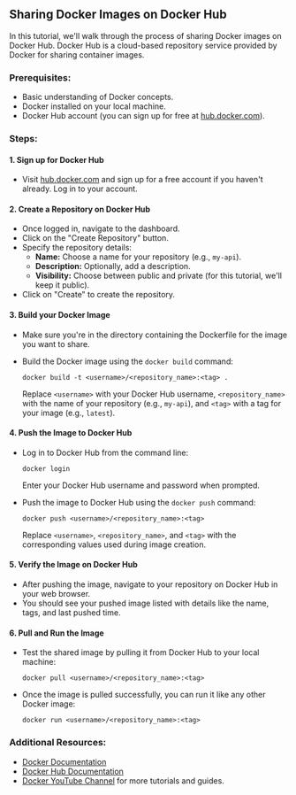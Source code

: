 ## Sharing Docker Images on Docker Hub

In this tutorial, we'll walk through the process of sharing Docker images on Docker Hub. Docker Hub is a cloud-based repository service provided by Docker for sharing container images.

### Prerequisites:

- Basic understanding of Docker concepts.
- Docker installed on your local machine.
- Docker Hub account (you can sign up for free at [hub.docker.com](https://hub.docker.com)).

### Steps:

#### 1. Sign up for Docker Hub

- Visit [hub.docker.com](https://hub.docker.com) and sign up for a free account if you haven't already. Log in to your account.

#### 2. Create a Repository on Docker Hub

- Once logged in, navigate to the dashboard.
- Click on the "Create Repository" button.
- Specify the repository details:
  - **Name:** Choose a name for your repository (e.g., `my-api`).
  - **Description:** Optionally, add a description.
  - **Visibility:** Choose between public and private (for this tutorial, we'll keep it public).
- Click on "Create" to create the repository.

#### 3. Build your Docker Image

- Make sure you're in the directory containing the Dockerfile for the image you want to share.
- Build the Docker image using the `docker build` command:

  ```
  docker build -t <username>/<repository_name>:<tag> .
  ```

  Replace `<username>` with your Docker Hub username, `<repository_name>` with the name of your repository (e.g., `my-api`), and `<tag>` with a tag for your image (e.g., `latest`).

#### 4. Push the Image to Docker Hub

- Log in to Docker Hub from the command line:

  ```
  docker login
  ```

  Enter your Docker Hub username and password when prompted.
- Push the image to Docker Hub using the `docker push` command:

  ```
  docker push <username>/<repository_name>:<tag>
  ```

  Replace `<username>`, `<repository_name>`, and `<tag>` with the corresponding values used during image creation.

#### 5. Verify the Image on Docker Hub

- After pushing the image, navigate to your repository on Docker Hub in your web browser.
- You should see your pushed image listed with details like the name, tags, and last pushed time.

#### 6. Pull and Run the Image

- Test the shared image by pulling it from Docker Hub to your local machine:
  ```
  docker pull <username>/<repository_name>:<tag>
  ```
- Once the image is pulled successfully, you can run it like any other Docker image:
  ```
  docker run <username>/<repository_name>:<tag>
  ```

### Additional Resources:

- [Docker Documentation](https://docs.docker.com/)
- [Docker Hub Documentation](https://docs.docker.com/docker-hub/)
- [Docker YouTube Channel](https://www.youtube.com/c/Docker) for more tutorials and guides.
